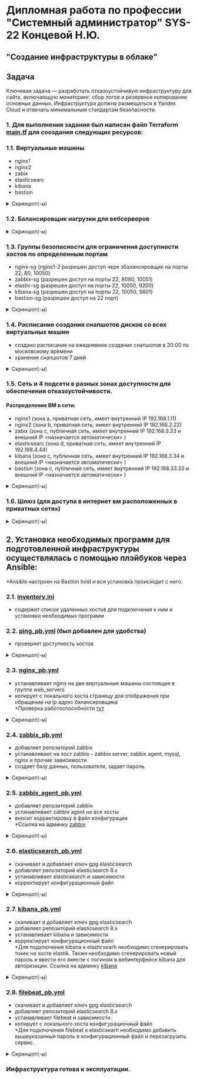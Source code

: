 # Дипломная работа по профессии "Системный администратор" SYS-22 Концевой Н.Ю.
## "Создание инфраструктуры в облаке"


## Задача
Ключевая задача — разработать отказоустойчивую инфраструктуру для сайта, включающую мониторинг, сбор логов и резервное копирование основных данных. Инфраструктура должна размещаться в Yandex Cloud и отвечать минимальным стандартам безопасности.



### 1. Для выполнения задания был написан файл Terraform [main.tf](https://github.com/Stitchzxz/final_work/blob/main/main.tf) для сооздания следующих ресурсов:
 
### 1.1. Виртуальные машины 
  - nginx1 
  - nginx2 
  - zabix 
  - elasticsearc
  - kibana
  - bastion


<details>
<summary> Скриншот(-ы) </summary>

![список вм](https://github.com/Stitchzxz/final_work/blob/main/img/VM_list.png)

</details>


### 1.2. Балансировщик нагрузки для вебсерверов

<details>
<summary> Скриншот(-ы) </summary>

![балансировщик](https://github.com/Stitchzxz/final_work/blob/main/img/alb.png)

</details>


### 1.3. Группы безопасности для ограничения доступности хостов по определенным портам
  - nginx-sg (nginx1-2 разрешен доступ чере збалансировщик на порты 22, 80, 10050)
  - zabbix-sg  (разрешен доступ на порты 22, 8080, 10051)
  - elastic-sg (разрешен доступ на порты 22, 10050, 9200)
  - kibana-sg (разрешен доступ на порты 22, 10050, 5601)
  - bastion-sg (разрешен доступ на 22 порт)

<details>
<summary> Скриншот(-ы) </summary>

![группы безопасности](https://github.com/Stitchzxz/final_work/blob/main/img/security_groups.png)

</details>

### 1.4. Расписание создания снапшотов дисков со всех виртуальных машин
  - создано расписание на ежедневное создание снапшотов в 20:00 по московскому времени
  - хранение снапшотов 7 дней


<details>
<summary> Скриншот(-ы) </summary>

![снимки дисков](https://github.com/Stitchzxz/final_work/blob/main/img/schedule.png)

</details>


### 1.5. Сеть и 4 подсети в разных зонах доступности для обеспечения отказоустойчивости.
#### Pаспределение ВМ в сети:
  - nginx1 (зона а, приватная сеть, имеет внутренний IP 192.168.1.11)
  - nginx2 (зона b, приватная сеть, имеет внутренний IP 192.168.2.22)
  - zabix (зона c, публичная сеть, имеет внутренний IP 192.168.3.33 и внешний IP <назначается автоматически> )
  - elasticsearc (зона d, приватная сеть, имеет внутренний IP 192.168.4.44)
  - kibana (зона c, публичная сеть, имеет внутренний IP 192.168.3.34 и внешний IP <назначается автоматически> )
  - bastion (зона c, публичная сеть, имеет внутренний IP 192.168.33.33 и внешний IP <назначается автоматически> )

<details>
<summary> Скриншот(-ы) </summary>

![Карта сети](https://github.com/Stitchzxz/final_work/blob/main/img/network1.png)

</details>


### 1.6. Шлюз (для доступа в интернет вм расположенных в приватных сетях)

<details>
<summary> Скриншот(-ы) </summary>

![Карта сети](https://github.com/Stitchzxz/final_work/blob/main/img/network_map.png)

</details>




## 2. Установка необходимых программ для подготовленной инфраструктуры осуществлялась с помощью плэйбуков через Ansible:

*Ansible настроен на Bastion host и вся установка происходит с него.

### 2.1. [inventory.ini](https://github.com/Stitchzxz/final_work/blob/main/ansible/inventory.ini)
  - содержит список удаленных хостов для подключения к ним и установки необходимых программ

### 2.2. [ping_pb.yml](https://github.com/Stitchzxz/final_work/blob/main/ansible/ping_pb.yml) (был добавлен для удобства)
  - проверяет доступность хостов

<details>
<summary> Скриншот(-ы) </summary>

![пинг](https://github.com/Stitchzxz/final_work/blob/main/img/ping.png)

</details>

### 2.3. [nginx_pb.yml](https://github.com/Stitchzxz/final_work/blob/main/ansible/nginx_pb.yml) 
  - устанавливает nginx на две виртуальные машины состоящие в группе web_servers
  - копирует c локального хоста страницу для отображения при обращении на ip адрес балансировщика  
*Проверка работоспособности [тут](http://158.160.144.65:80)

<details>
<summary> Скриншот(-ы) </summary>

![установка nginx](https://github.com/Stitchzxz/final_work/blob/main/img/install_nginx.png)
![веб страница](https://github.com/Stitchzxz/final_work/blob/main/img/web_page.png)

</details>


### 2.4. [zabbix_pb.yml](https://github.com/Stitchzxz/final_work/blob/main/ansible/zabbix_pb.yml)
  - добавляет репозиторий zabbix
  - устанавливает на хост zabbix -  zabbix server, zabbix agent, mysql, nginx и прочие зависимости
  - создает базу данных, пользователя, задает пароль

<details>
<summary> Скриншот(-ы) </summary>

![установка zabbix](https://github.com/Stitchzxz/final_work/blob/main/img/install_zabbix_server.png)
![установка zabbix](https://github.com/Stitchzxz/final_work/blob/main/img/finish_install_zabbix.png)

</details>


### 2.5. [zabbix_agent_pb.yml](https://github.com/Stitchzxz/final_work/blob/main/ansible/zabbix_agent_pb.yml)
  - добавляет репозиторий zabbix
  - устанавливает zabbix agent на все хосты
  - вносит корректировку в файл конфигурации  
*Ссылка на админку [zabbix](http://51.250.41.230:8080)

<details>
<summary> Скриншот(-ы) </summary>

![установка zabbix-agent](https://github.com/Stitchzxz/final_work/blob/main/img/insinstall_zabbix_agent.png)
![установка zabbix-agent](https://github.com/Stitchzxz/final_work/blob/main/img/enable_zabagent.png)
![установка zabbix-agent](https://github.com/Stitchzxz/final_work/blob/main/img/dashboard_zabbix.png)

</details>

### 2.6. [elasticsearch_pb.yml](https://github.com/Stitchzxz/final_work/blob/main/ansible/elasticsearch_pb.yml)
  - скачивает и добавляет ключ gpg elasticsearch
  - добавляет репозиторий elasticsearch 8.x
  - устанавливает elasticsearch и зависимости
  - корректирует конфигурационный файл

<details>
<summary> Скриншот(-ы) </summary>

![установка elastic](https://github.com/Stitchzxz/final_work/blob/main/img/install_elastic.png)
![установка elastic](https://github.com/Stitchzxz/final_work/blob/main/img/elastic_status.png)

</details>

### 2.7. [kibana_pb.yml](https://github.com/Stitchzxz/final_work/blob/main/ansible/kibana_pb.yml)
  - скачивает и добавляет ключ gpg elasticsearch
  - добавляет репозиторий elasticsearch 8.x
  - устанавливает kibana и зависимости
  - корректирует конфигурационный файл  
*Для подключения kibana к elasticsearh необходимо сгенерировать токек на хосте elastik. Также необходимо сгенерировать новый пароль и ввести его вместе с логином в вебинтерфейсе kibana для авторизации. Ссылка на админку [kibana](http://51.250.38.126:5601)

<details>
<summary> Скриншот(-ы) </summary>

![установка kibana](https://github.com/Stitchzxz/final_work/blob/main/img/install_kibana.png)
![статус kibana](https://github.com/Stitchzxz/final_work/blob/main/img/kibana_status.png)
![веб kibana](https://github.com/Stitchzxz/final_work/blob/main/img/kibana_web.png)

</details>

### 2.8. [filebeat_pb.yml](https://github.com/Stitchzxz/final_work/blob/main/ansible/filebeat_pb.yml)
  - скачивает и добавляет ключ gpg elasticsearch
  - добавляет репозиторий elasticsearch 8.x
  - устанавливает filebeat и зависимости
  - копирует с локального хоста конфигурационный файл  
*Для подключения filebeat к elasticsearh необходимо добавить вышеуказанный пароль в конфигурационный файл и перезагрузить сервис.

<details>
<summary> Скриншот(-ы) </summary>

![установка filebeat](https://github.com/Stitchzxz/final_work/blob/main/img/install_filebeat.png)
![установка filebeat](https://github.com/Stitchzxz/final_work/blob/main/img/filebeat_status.png)
![установка filebeat](https://github.com/Stitchzxz/final_work/blob/main/img/filebeat_web.png)

</details>



### Инфраструктура готова к эксплуатации.


